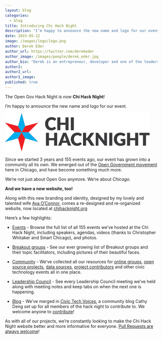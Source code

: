 ```yaml
---
layout: blog
categories: 
  - blog
title: Introducing Chi Hack Night
description: "I’m happy to announce the new name and logo for our event. Since we started 3 years and 155 events ago, our event has grown into a community all it’s own. We emerged out of the Open Government movement here in Chicago, and have become something much more. We’re not just about Open Gov anymore. We’re about Chicago."
date: 2015-05-12
image: /images/logo/logo.png
author: Derek Eder
author_url: https://twitter.com/derekeder
author_image: /images/people/derek_eder.jpg
author_bio: "Derek is an entrepreneur, developer and one of the leaders of the civic technology community in Chicago. He is founder and partner at DataMade, a company that tells stories and builds tools with data and lead organizer for Chi Hack Night."
author2:
author2_url:
author2_image:
published: true
---
```


The Open Gov Hack Night is now **Chi Hack Night**! 

I’m happy to announce the new name and logo for our event.

![Chi Hack Night](/images/logo/logo.png)

Since we started 3 years and 155 events ago, our event has grown into a community all its own. We emerged out of the [Open Government movement](http://radar.oreilly.com/2011/08/chicago-data-apps-open-government.html) here in Chicago, and have become something much more. 

We’re not just about Open Gov anymore. We’re about *Chicago.*

**And we have a new website, too!**

Along with this new branding and identity, designed by my lovely and talented wife [Aya O’Connor](https://twitter.com/ayaOconnor), comes a re-designed and re-organized website, now located at [chihacknight.org](http://chihacknight.org)

Here’s a few highlights:

* [Events](http://chihacknight.org/events/index.html) - Browse the full list of all 155 events we’ve hosted at the Chi Hack Night, including speakers, agendas, videos (thanks to Christopher Whitaker and Smart Chicago), and photos.

* [Breakout groups](http://chihacknight.org/breakouts.html) - See our ever growing list of Breakout groups and their topic facilitators, including pictures of their beautiful faces.

* [Community](http://chihacknight.org/community.html) - We’ve collected all our resources for [online groups](https://groups.google.com/forum/#!forum/chihacknight), [open source projects](http://chihacknight.org/open-source-projects.html), [data sources](http://chihacknight.org/data-resources.html), [project contributors](http://chihacknight.org/open-source-people.html) and other civic technology events all in one place.

* [Leadership Council](http://chihacknight.org/leadership-council.html) - See every Leadership Council meeting we’ve held along with meeting notes and keep tabs on when the next one is happening.

* [Blog](http://chihacknight.org/blog/index.html) - We’ve merged in [Civic Tech Voices](http://civictechvoices.tumblr.com/), a community blog Cathy Deng set up for all members of the hack night to contribute to. We welcome anyone to [contribute](http://chihacknight.org/blog/index.html)!

As with all of our projects, we’re constantly looking to make the Chi Hack Night website better and more informative for everyone. [Pull Requests are always welcome](https://github.com/open-city/chihacknight.org)!